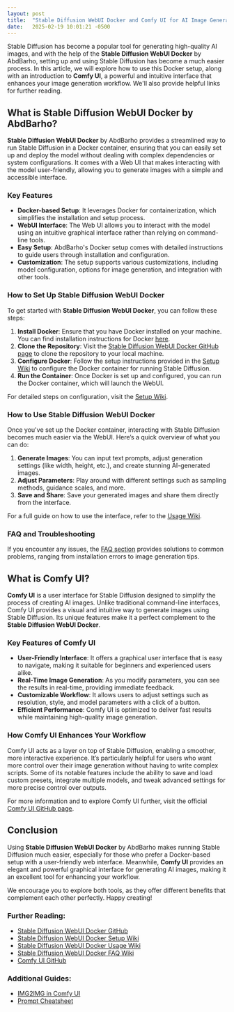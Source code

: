 ```yaml
---
layout: post
title:  "Stable Diffusion WebUI Docker and Comfy UI for AI Image Generation"
date:   2025-02-19 10:01:21 -0500
---
```

Stable Diffusion has become a popular tool for generating high-quality AI images, and with the help of the **Stable Diffusion WebUI Docker** by AbdBarho, setting up and using Stable Diffusion has become a much easier process. In this article, we will explore how to use this Docker setup, along with an introduction to **Comfy UI**, a powerful and intuitive interface that enhances your image generation workflow. We'll also provide helpful links for further reading.

## What is Stable Diffusion WebUI Docker by AbdBarho?

**Stable Diffusion WebUI Docker** by AbdBarho provides a streamlined way to run Stable Diffusion in a Docker container, ensuring that you can easily set up and deploy the model without dealing with complex dependencies or system configurations. It comes with a Web UI that makes interacting with the model user-friendly, allowing you to generate images with a simple and accessible interface.

### Key Features
- **Docker-based Setup**: It leverages Docker for containerization, which simplifies the installation and setup process.
- **WebUI Interface**: The Web UI allows you to interact with the model using an intuitive graphical interface rather than relying on command-line tools.
- **Easy Setup**: AbdBarho's Docker setup comes with detailed instructions to guide users through installation and configuration.
- **Customization**: The setup supports various customizations, including model configuration, options for image generation, and integration with other tools.

### How to Set Up Stable Diffusion WebUI Docker
To get started with **Stable Diffusion WebUI Docker**, you can follow these steps:

1. **Install Docker**: Ensure that you have Docker installed on your machine. You can find installation instructions for Docker [here](https://docs.docker.com/get-docker/).
2. **Clone the Repository**: Visit the [Stable Diffusion WebUI Docker GitHub page](https://github.com/AbdBarho/stable-diffusion-webui-docker) to clone the repository to your local machine.
3. **Configure Docker**: Follow the setup instructions provided in the [Setup Wiki](https://github.com/AbdBarho/stable-diffusion-webui-docker/wiki/Setup) to configure the Docker container for running Stable Diffusion.
4. **Run the Container**: Once Docker is set up and configured, you can run the Docker container, which will launch the WebUI.

For detailed steps on configuration, visit the [Setup Wiki](https://github.com/AbdBarho/stable-diffusion-webui-docker/wiki/Setup).

### How to Use Stable Diffusion WebUI Docker
Once you've set up the Docker container, interacting with Stable Diffusion becomes much easier via the WebUI. Here’s a quick overview of what you can do:

1. **Generate Images**: You can input text prompts, adjust generation settings (like width, height, etc.), and create stunning AI-generated images.
2. **Adjust Parameters**: Play around with different settings such as sampling methods, guidance scales, and more.
3. **Save and Share**: Save your generated images and share them directly from the interface.

For a full guide on how to use the interface, refer to the [Usage Wiki](https://github.com/AbdBarho/stable-diffusion-webui-docker/wiki/Usage).

### FAQ and Troubleshooting
If you encounter any issues, the [FAQ section](https://github.com/AbdBarho/stable-diffusion-webui-docker/wiki/FAQ) provides solutions to common problems, ranging from installation errors to image generation tips.

## What is Comfy UI?

**Comfy UI** is a user interface for Stable Diffusion designed to simplify the process of creating AI images. Unlike traditional command-line interfaces, Comfy UI provides a visual and intuitive way to generate images using Stable Diffusion. Its unique features make it a perfect complement to the **Stable Diffusion WebUI Docker**.

### Key Features of Comfy UI
- **User-Friendly Interface**: It offers a graphical user interface that is easy to navigate, making it suitable for beginners and experienced users alike.
- **Real-Time Image Generation**: As you modify parameters, you can see the results in real-time, providing immediate feedback.
- **Customizable Workflow**: It allows users to adjust settings such as resolution, style, and model parameters with a click of a button.
- **Efficient Performance**: Comfy UI is optimized to deliver fast results while maintaining high-quality image generation.

### How Comfy UI Enhances Your Workflow
Comfy UI acts as a layer on top of Stable Diffusion, enabling a smoother, more interactive experience. It’s particularly helpful for users who want more control over their image generation without having to write complex scripts. Some of its notable features include the ability to save and load custom presets, integrate multiple models, and tweak advanced settings for more precise control over outputs.

For more information and to explore Comfy UI further, visit the official [Comfy UI GitHub page](https://github.com/comfyanonymous/ComfyUI).

## Conclusion

Using **Stable Diffusion WebUI Docker** by AbdBarho makes running Stable Diffusion much easier, especially for those who prefer a Docker-based setup with a user-friendly web interface. Meanwhile, **Comfy UI** provides an elegant and powerful graphical interface for generating AI images, making it an excellent tool for enhancing your workflow.

We encourage you to explore both tools, as they offer different benefits that complement each other perfectly. Happy creating!

### Further Reading:
- [Stable Diffusion WebUI Docker GitHub](https://github.com/AbdBarho/stable-diffusion-webui-docker)
- [Stable Diffusion WebUI Docker Setup Wiki](https://github.com/AbdBarho/stable-diffusion-webui-docker/wiki/Setup)
- [Stable Diffusion WebUI Docker Usage Wiki](https://github.com/AbdBarho/stable-diffusion-webui-docker/wiki/Usage)
- [Stable Diffusion WebUI Docker FAQ Wiki](https://github.com/AbdBarho/stable-diffusion-webui-docker/wiki/FAQ)
- [Comfy UI GitHub](https://github.com/comfyanonymous/ComfyUI)

### Additional Guides:
- [IMG2IMG in Comfy UI](https://www.youtube.com/watch?v=5ZO02NgdL3A)
- [Prompt Cheatsheet](https://supagruen.github.io/StableDiffusion-CheatSheet/)
